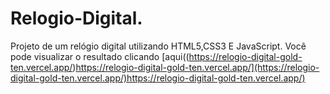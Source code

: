 # Relogio-Digital.
Projeto de um relógio digital utilizando HTML5,CSS3 E JavaScript. Você pode visualizar o resultado clicando [aqui((https://relogio-digital-gold-ten.vercel.app/)https://relogio-digital-gold-ten.vercel.app/](https://relogio-digital-gold-ten.vercel.app/)https://relogio-digital-gold-ten.vercel.app/)
